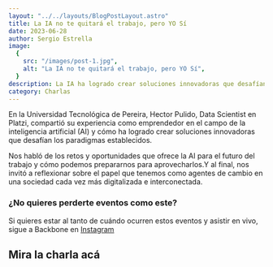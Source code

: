 ```yaml
---
layout: "../../layouts/BlogPostLayout.astro"
title: La IA no te quitará el trabajo, pero YO Sí
date: 2023-06-28
author: Sergio Estrella
image:
  {
    src: "/images/post-1.jpg",
    alt: "La IA no te quitará el trabajo, pero YO Sí",
  }
description: La IA ha logrado crear soluciones innovadoras que desafían los paradigmas establecidos.
category: Charlas
---
```


En la Universidad Tecnológica de Pereira, Hector Pulido, Data Scientist en Platzi, compartió su experiencia como emprendedor en el campo de la inteligencia artificial (AI) y cómo ha logrado crear soluciones innovadoras que desafían los paradigmas establecidos.

Nos habló de los retos y oportunidades que ofrece la AI para el futuro del trabajo y cómo podemos prepararnos para aprovecharlos.Y al final, nos invitó a reflexionar sobre el papel que tenemos como agentes de cambio en una sociedad cada vez más digitalizada e interconectada.

### ¿No quieres perderte eventos como este?

Si quieres estar al tanto de cuándo ocurren estos eventos y asistir en vivo, sigue a Backbone en [Instagram](https://www.instagram.com/backboneutp/)

## Mira la charla acá
<lite-youtube videoid="VOIkS-9JMpg">
